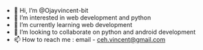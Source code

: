 - 👋 Hi, I’m @Ojayvincent-bit
- 👀 I’m interested in web development and python
- 🌱 I’m currently learning web development
- 💞️ I’m looking to collaborate on python and android development
- 📫 How to reach me : email - ceh.vincent@gmail.com

<!---
Ojayvincent-bit/Ojayvincent-bit is a ✨ special ✨ repository because its `README.md` (this file) appears on your GitHub profile.
You can click the Preview link to take a look at your changes.
--->
